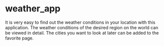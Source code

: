 # weather_app

It is very easy to find out the weather conditions in your location with this application. The weather conditions of the desired region on the world can be viewed in detail. The cities you want to look at later can be added to the favorite page.

